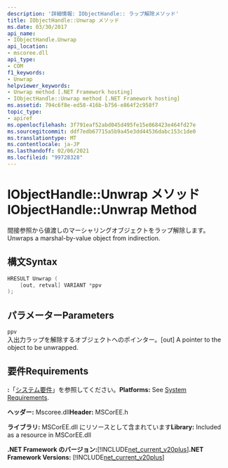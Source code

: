```yaml
---
description: '詳細情報: IObjectHandle:: ラップ解除メソッド'
title: IObjectHandle::Unwrap メソッド
ms.date: 03/30/2017
api_name:
- IObjectHandle.Unwrap
api_location:
- mscoree.dll
api_type:
- COM
f1_keywords:
- Unwrap
helpviewer_keywords:
- Unwrap method [.NET Framework hosting]
- IObjectHandle::Unwrap method [.NET Framework hosting]
ms.assetid: 794c6f8e-ed58-416b-b756-e864f2c958f7
topic_type:
- apiref
ms.openlocfilehash: 3f791eaf52abd045d495fe15e868423e464fd27e
ms.sourcegitcommit: ddf7edb67715a5b9a45e3dd44536dabc153c1de0
ms.translationtype: MT
ms.contentlocale: ja-JP
ms.lasthandoff: 02/06/2021
ms.locfileid: "99728328"
---
```

# <a name="iobjecthandleunwrap-method"></a><span data-ttu-id="41b97-103">IObjectHandle::Unwrap メソッド</span><span class="sxs-lookup"><span data-stu-id="41b97-103">IObjectHandle::Unwrap Method</span></span>

<span data-ttu-id="41b97-104">間接参照から値渡しのマーシャリングオブジェクトをラップ解除します。</span><span class="sxs-lookup"><span data-stu-id="41b97-104">Unwraps a marshal-by-value object from indirection.</span></span>  
  
## <a name="syntax"></a><span data-ttu-id="41b97-105">構文</span><span class="sxs-lookup"><span data-stu-id="41b97-105">Syntax</span></span>  
  
```cpp  
HRESULT Unwrap (  
    [out, retval] VARIANT *ppv  
);  
```  
  
## <a name="parameters"></a><span data-ttu-id="41b97-106">パラメーター</span><span class="sxs-lookup"><span data-stu-id="41b97-106">Parameters</span></span>  

 `ppv`  
 <span data-ttu-id="41b97-107">入出力ラップを解除するオブジェクトへのポインター。</span><span class="sxs-lookup"><span data-stu-id="41b97-107">[out] A pointer to the object to be unwrapped.</span></span>  
  
## <a name="requirements"></a><span data-ttu-id="41b97-108">要件</span><span class="sxs-lookup"><span data-stu-id="41b97-108">Requirements</span></span>  

 <span data-ttu-id="41b97-109">**:**「[システム要件](../../get-started/system-requirements.md)」を参照してください。</span><span class="sxs-lookup"><span data-stu-id="41b97-109">**Platforms:** See [System Requirements](../../get-started/system-requirements.md).</span></span>  
  
 <span data-ttu-id="41b97-110">**ヘッダー:** Mscoree.dll</span><span class="sxs-lookup"><span data-stu-id="41b97-110">**Header:** MSCorEE.h</span></span>  
  
 <span data-ttu-id="41b97-111">**ライブラリ:** MSCorEE.dll にリソースとして含まれています</span><span class="sxs-lookup"><span data-stu-id="41b97-111">**Library:** Included as a resource in MSCorEE.dll</span></span>  
  
 <span data-ttu-id="41b97-112">**.NET Framework のバージョン:**[!INCLUDE[net_current_v20plus](../../../../includes/net-current-v20plus-md.md)]</span><span class="sxs-lookup"><span data-stu-id="41b97-112">**.NET Framework Versions:** [!INCLUDE[net_current_v20plus](../../../../includes/net-current-v20plus-md.md)]</span></span>  
